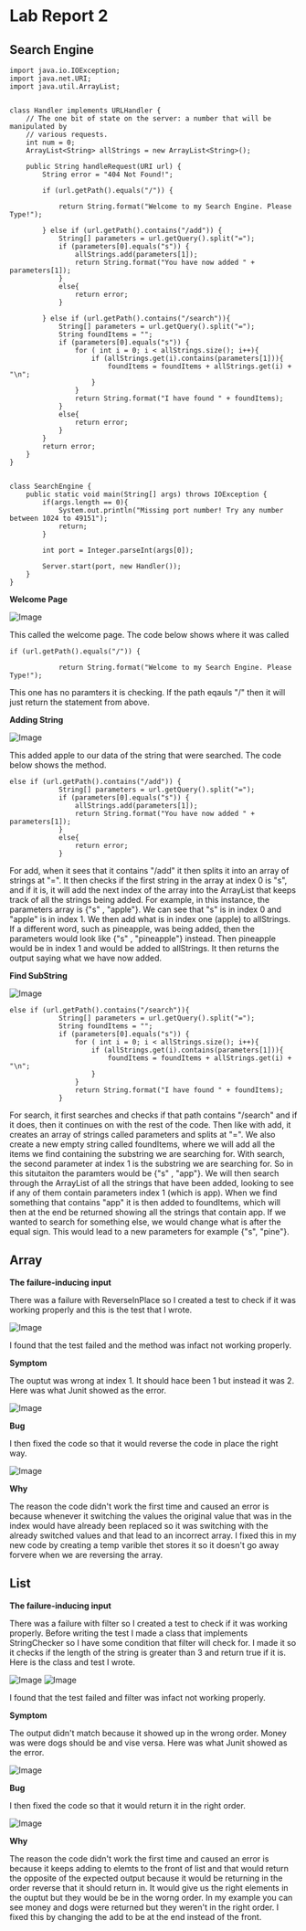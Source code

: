 # Lab Report 2

## Search Engine

```
import java.io.IOException;
import java.net.URI;
import java.util.ArrayList;


class Handler implements URLHandler {
    // The one bit of state on the server: a number that will be manipulated by
    // various requests.
    int num = 0;
    ArrayList<String> allStrings = new ArrayList<String>();

    public String handleRequest(URI url) {
        String error = "404 Not Found!";

        if (url.getPath().equals("/")) {

            return String.format("Welcome to my Search Engine. Please Type!");

        } else if (url.getPath().contains("/add")) {
            String[] parameters = url.getQuery().split("=");
            if (parameters[0].equals("s")) {
                allStrings.add(parameters[1]);
                return String.format("You have now added " + parameters[1]);
            }
            else{
                return error;
            }
    
        } else if (url.getPath().contains("/search")){
            String[] parameters = url.getQuery().split("=");
            String foundItems = "";
            if (parameters[0].equals("s")) {
                for ( int i = 0; i < allStrings.size(); i++){
                    if (allStrings.get(i).contains(parameters[1])){
                        foundItems = foundItems + allStrings.get(i) + "\n";
                    }
                }
                return String.format("I have found " + foundItems);
            }
            else{
                return error;
            }
        }
        return error;
    }
}


class SearchEngine {
    public static void main(String[] args) throws IOException {
        if(args.length == 0){
            System.out.println("Missing port number! Try any number between 1024 to 49151");
            return;
        }

        int port = Integer.parseInt(args[0]);

        Server.start(port, new Handler());
    }
}
```


**Welcome Page**

![Image](Lab3SC/sewelcome.png)


This called the welcome page. The code below shows where it was called

```
if (url.getPath().equals("/")) {

            return String.format("Welcome to my Search Engine. Please Type!");
```
This one has no paramters it is checking. If the path eqauls "/" then it will just return the statement from above. 

**Adding String**

![Image](Lab3SC/seapple.png)

This added apple to our data of the string that were searched. The code below shows the method.

```
else if (url.getPath().contains("/add")) {
            String[] parameters = url.getQuery().split("=");
            if (parameters[0].equals("s")) {
                allStrings.add(parameters[1]);
                return String.format("You have now added " + parameters[1]);
            }
            else{
                return error;
            }
```
For add, when it sees that it contains "/add" it then splits it into an array of strings at "=". It then checks if the first string in the array at index 0 is "s", and if it is, it will add the next index of the array into the ArrayList that keeps track of all the strings being added. For example, in this instance, the parameters array is {"s" , "apple"}. We can see that "s" is in index 0 and "apple" is in index 1. We then add what is in index one (apple) to allStrings. If a different word, such as pineapple, was being added, then the parameters would look like
{"s" , "pineapple"} instead. Then pineapple would be in index 1 and would be added to allStrings. It then returns the output saying what we have now added.



**Find SubString**

![Image](Lab3SC/sefind.png)

```
else if (url.getPath().contains("/search")){
            String[] parameters = url.getQuery().split("=");
            String foundItems = "";
            if (parameters[0].equals("s")) {
                for ( int i = 0; i < allStrings.size(); i++){
                    if (allStrings.get(i).contains(parameters[1])){
                        foundItems = foundItems + allStrings.get(i) + "\n";
                    }
                }
                return String.format("I have found " + foundItems);
            }
```
For search, it first searches and checks if that path contains "/search" and if it does, then it continues on with the rest of the code. Then like with add, it creates an array of strings called parameters and splits at "=". We also create a new empty string called foundItems, where we will add all the items we find containing the substring we are searching for. With search, the second parameter at index 1 is the substring we are searching for. So in this situtaiton the paramters would be {"s" , "app"}. We will then search through the ArrayList of all the strings that have been added, looking to see if any of them contain parameters index 1 (which is app). When we find something that contains "app" it is then added to foundItems, which will then at the end be returned showing all the strings that contain app. If we wanted to search for something else, we would change what is after the equal sign. This would lead to a new parameters for example 
{"s", "pine"}. 


## Array

**The failure-inducing input** 

There was a failure with ReverseInPlace so I created a test to check if it was working properly and this is the test that I wrote.

![Image](LAB3SC/test1array.png)

I found that the test failed and the method was infact not working properly.

**Symptom** 

The ouptut was wrong at index 1. It should hace been 1 but instead it was 2. Here was what Junit showed as the error.

![Image](LAB3SC/testarrayoutput.png)

**Bug** 

I then fixed the code so that it would reverse the code in place the right way.

![Image](LAB3SC/arrayfixed.png)

**Why**

The reason the code didn't work the first time and caused an error is because whenever it switching the values the original value that was in the index would have already been replaced so it was switching with the already switched values and that lead to an incorrect array. I fixed this in my new code by creating a temp varible thet stores it so it doesn't go away forvere when we are reversing the array. 

## List

**The failure-inducing input** 

There was a failure with filter so I created a test to check if it was working properly. Before writing the test I made a class that implements StringChecker so I have some condition that filter will check for. I made it so it checks if the length of the string is greater than 3 and return true if it is. Here is the class and test I wrote.

![Image](LAB3SC/checkname.png)
![Image](LAB3SC/test2list.png)

I found that the test failed and filter was infact not working properly.

**Symptom** 

The output didn't match because it showed up in the wrong order. Money was were dogs should be and vise versa. Here was what Junit showed as the error.

![Image](LAB3SC/junit2.ong.png)

**Bug** 

I then fixed the code so that it would return it in the right order.

![Image](LAB3SC/fixedlist.png)

**Why**

The reason the code didn't work the first time and caused an error is because it keeps adding to elemts to the front of list and that would return the opposite of the expected output because it would be returning in the order reverse that it should return in. It would give us the right elements in the ouptut but they would be be in the worng order. In my example you can see money and dogs were returned but they weren't in the right order. I fixed this by changing the add to be at the end instead of the front.